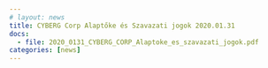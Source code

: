 ```yaml
---
# layout: news
title: CYBERG Corp Alaptőke és Szavazati jogok 2020.01.31
docs:
  - file: 2020_0131_CYBERG_CORP_Alaptoke_es_szavazati_jogok.pdf
categories: [news]
---
```


